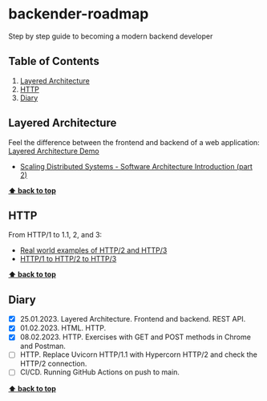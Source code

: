 # backender-roadmap
Step by step guide to becoming a modern backend developer

## Table of Contents

1. [Layered Architecture](#layered-architecture)
1. [HTTP](#http)
1. [Diary](#diary)

## Layered Architecture

Feel the difference between the frontend and backend of a web application: [Layered Architecture Demo](01-layered-architecture/)

- [Scaling Distributed Systems - Software Architecture Introduction (part 2)](https://www.youtube.com/watch?v=gxfERVP18-g)

**[⬆ back to top](#table-of-contents)**

## HTTP

From HTTP/1 to 1.1, 2, and 3:

- [Real world examples of HTTP/2 and HTTP/3](02-http-2-3/)
- [HTTP/1 to HTTP/2 to HTTP/3](https://www.youtube.com/watch?v=a-sBfyiXysI)

**[⬆ back to top](#table-of-contents)**

## Diary

- [x] 25.01.2023. Layered Architecture. Frontend and backend. REST API.
- [x] 01.02.2023. HTML. HTTP.
- [x] 08.02.2023. HTTP. Exercises with GET and POST methods in Chrome and Postman. 
- [ ] HTTP. Replace Uvicorn HTTP/1.1 with Hypercorn HTTP/2 and check the HTTP/2 connection.
- [ ] CI/CD. Running GitHub Actions on push to main.

**[⬆ back to top](#table-of-contents)**

